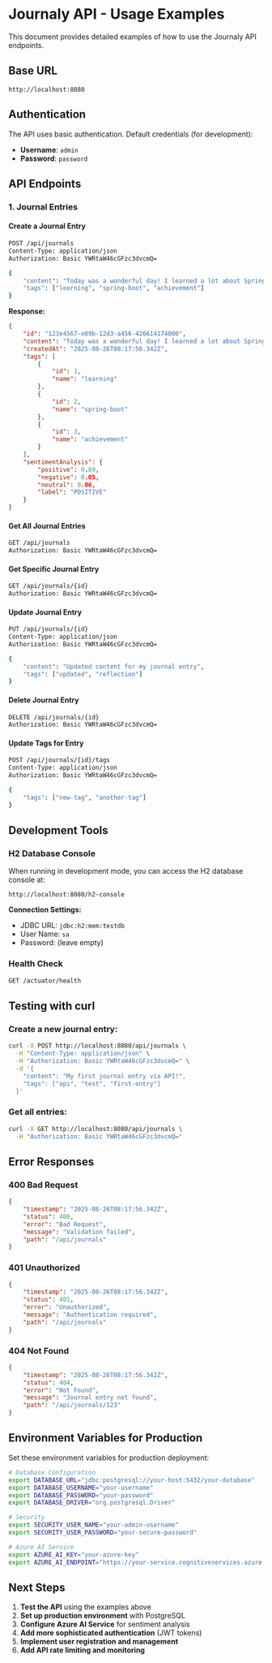 # Journaly API - Usage Examples

This document provides detailed examples of how to use the Journaly API endpoints.

## Base URL
```
http://localhost:8080
```

## Authentication

The API uses basic authentication. Default credentials (for development):
- **Username**: `admin`
- **Password**: `password`

## API Endpoints

### 1. Journal Entries

#### Create a Journal Entry
```bash
POST /api/journals
Content-Type: application/json
Authorization: Basic YWRtaW46cGFzc3dvcmQ=

{
    "content": "Today was a wonderful day! I learned a lot about Spring Boot and completed my first API project.",
    "tags": ["learning", "spring-boot", "achievement"]
}
```

**Response:**
```json
{
    "id": "123e4567-e89b-12d3-a456-426614174000",
    "content": "Today was a wonderful day! I learned a lot about Spring Boot and completed my first API project.",
    "createdAt": "2025-08-26T08:17:56.342Z",
    "tags": [
        {
            "id": 1,
            "name": "learning"
        },
        {
            "id": 2,
            "name": "spring-boot"
        },
        {
            "id": 3,
            "name": "achievement"
        }
    ],
    "sentimentAnalysis": {
        "positive": 0.89,
        "negative": 0.05,
        "neutral": 0.06,
        "label": "POSITIVE"
    }
}
```

#### Get All Journal Entries
```bash
GET /api/journals
Authorization: Basic YWRtaW46cGFzc3dvcmQ=
```

#### Get Specific Journal Entry
```bash
GET /api/journals/{id}
Authorization: Basic YWRtaW46cGFzc3dvcmQ=
```

#### Update Journal Entry
```bash
PUT /api/journals/{id}
Content-Type: application/json
Authorization: Basic YWRtaW46cGFzc3dvcmQ=

{
    "content": "Updated content for my journal entry",
    "tags": ["updated", "reflection"]
}
```

#### Delete Journal Entry
```bash
DELETE /api/journals/{id}
Authorization: Basic YWRtaW46cGFzc3dvcmQ=
```

#### Update Tags for Entry
```bash
POST /api/journals/{id}/tags
Content-Type: application/json
Authorization: Basic YWRtaW46cGFzc3dvcmQ=

{
    "tags": ["new-tag", "another-tag"]
}
```

## Development Tools

### H2 Database Console
When running in development mode, you can access the H2 database console at:
```
http://localhost:8080/h2-console
```

**Connection Settings:**
- JDBC URL: `jdbc:h2:mem:testdb`
- User Name: `sa`
- Password: (leave empty)

### Health Check
```bash
GET /actuator/health
```

## Testing with curl

### Create a new journal entry:
```bash
curl -X POST http://localhost:8080/api/journals \
  -H "Content-Type: application/json" \
  -H "Authorization: Basic YWRtaW46cGFzc3dvcmQ=" \
  -d '{
    "content": "My first journal entry via API!",
    "tags": ["api", "test", "first-entry"]
  }'
```

### Get all entries:
```bash
curl -X GET http://localhost:8080/api/journals \
  -H "Authorization: Basic YWRtaW46cGFzc3dvcmQ="
```

## Error Responses

### 400 Bad Request
```json
{
    "timestamp": "2025-08-26T08:17:56.342Z",
    "status": 400,
    "error": "Bad Request",
    "message": "Validation failed",
    "path": "/api/journals"
}
```

### 401 Unauthorized
```json
{
    "timestamp": "2025-08-26T08:17:56.342Z",
    "status": 401,
    "error": "Unauthorized",
    "message": "Authentication required",
    "path": "/api/journals"
}
```

### 404 Not Found
```json
{
    "timestamp": "2025-08-26T08:17:56.342Z",
    "status": 404,
    "error": "Not Found",
    "message": "Journal entry not found",
    "path": "/api/journals/123"
}
```

## Environment Variables for Production

Set these environment variables for production deployment:

```bash
# Database Configuration
export DATABASE_URL="jdbc:postgresql://your-host:5432/your-database"
export DATABASE_USERNAME="your-username"
export DATABASE_PASSWORD="your-password"
export DATABASE_DRIVER="org.postgresql.Driver"

# Security
export SECURITY_USER_NAME="your-admin-username"
export SECURITY_USER_PASSWORD="your-secure-password"

# Azure AI Service
export AZURE_AI_KEY="your-azure-key"
export AZURE_AI_ENDPOINT="https://your-service.cognitiveservices.azure.com/"
```

## Next Steps

1. **Test the API** using the examples above
2. **Set up production environment** with PostgreSQL
3. **Configure Azure AI Service** for sentiment analysis
4. **Add more sophisticated authentication** (JWT tokens)
5. **Implement user registration and management**
6. **Add API rate limiting and monitoring**
